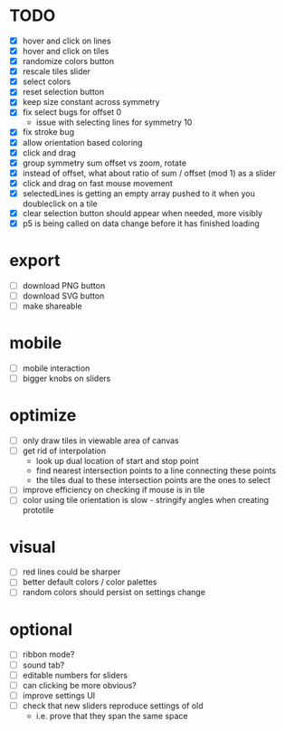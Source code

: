 # TODO

- [x] hover and click on lines
- [x] hover and click on tiles
- [x] randomize colors button
- [x] rescale tiles slider
- [x] select colors
- [x] reset selection button
- [x] keep size constant across symmetry
- [x] fix select bugs for offset 0
	- issue with selecting lines for symmetry 10
- [x] fix stroke bug
- [x] allow orientation based coloring
- [x] click and drag
- [x] group symmetry sum offset vs zoom, rotate
- [x] instead of offset, what about ratio of sum / offset (mod 1) as a slider
- [x] click and drag on fast mouse movement
- [x] selectedLines is getting an empty array pushed to it when you doubleclick on a tile
- [x] clear selection button should appear when needed, more visibly
- [x] p5 is being called on data change before it has finished loading

# export
- [ ] download PNG button
- [ ] download SVG button
- [ ] make shareable

# mobile
- [ ] mobile interaction
- [ ] bigger knobs on sliders

# optimize
- [ ] only draw tiles in viewable area of canvas
- [ ] get rid of interpolation
	- look up dual location of start and stop point
	- find nearest intersection points to a line connecting these points
	- the tiles dual to these intersection points are the ones to select
- [ ] improve efficiency on checking if mouse is in tile
- [ ] color using tile orientation is slow
        - stringify angles when creating prototile

# visual
- [ ] red lines could be sharper
- [ ] better default colors / color palettes
- [ ] random colors should persist on settings change

# optional
- [ ] ribbon mode?
- [ ] sound tab?
- [ ] editable numbers for sliders
- [ ] can clicking be more obvious?
- [ ] improve settings UI
- [ ] check that new sliders reproduce settings of old
	- i.e. prove that they span the same space
